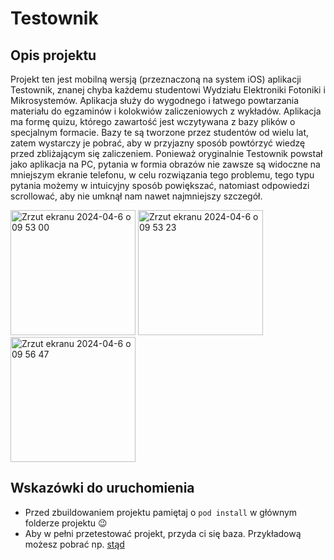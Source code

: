 # Testownik

## Opis projektu
Projekt ten jest mobilną wersją (przeznaczoną na system iOS) aplikacji Testownik, znanej chyba każdemu studentowi Wydziału Elektroniki Fotoniki i Mikrosystemów. 
Aplikacja służy do wygodnego i łatwego powtarzania materiału do egzaminów i kolokwiów zaliczeniowych z wykładów. Aplikacja ma formę quizu, którego
zawartość jest wczytywana z bazy plików o specjalnym formacie. Bazy te są tworzone przez studentów od wielu lat, zatem wystarczy je pobrać, aby w przyjazny sposób 
powtórzyć wiedzę przed zbliżającym się zaliczeniem. Ponieważ oryginalnie Testownik powstał jako aplikacja na PC, pytania w formia obrazów nie zawsze są widoczne na mniejszym ekranie telefonu, w celu rozwiązania tego problemu, tego typu pytania możemy w intuicyjny sposób powiększać, natomiast odpowiedzi scrollować, aby nie umknął nam nawet najmniejszy szczegół.

<img width="200" alt="Zrzut ekranu 2024-04-6 o 09 53 00" src="https://github.com/mszleszk/Testownik/assets/67583894/0d6ac84c-74dd-44d4-9609-08dafdd38fad">
<img width="200" alt="Zrzut ekranu 2024-04-6 o 09 53 23" src="https://github.com/mszleszk/Testownik/assets/67583894/9c9ff5e4-ce61-40ef-90c5-8a1170b7703f">
<img width="200" alt="Zrzut ekranu 2024-04-6 o 09 56 47" src="https://github.com/mszleszk/Testownik/assets/67583894/4ecc2a5b-f10d-4c69-bcbf-b8ffd80d559b">

## Wskazówki do uruchomienia
- Przed zbuildowaniem projektu pamiętaj o `pod install` w głównym folderze projektu 😉
- Aby w pełni przetestować projekt, przyda ci się baza. Przykładową możesz pobrać np. [stąd](https://github.com/mszleszk/baza) 
